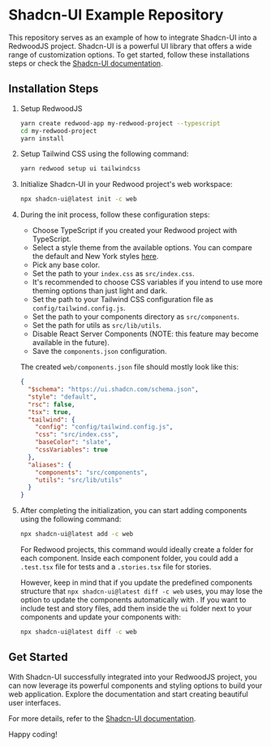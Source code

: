 # Shadcn-UI Example Repository

This repository serves as an example of how to integrate Shadcn-UI into a RedwoodJS project. Shadcn-UI is a powerful UI library that offers a wide range of customization options. To get started, follow these installations steps or check the [Shadcn-UI documentation](https://ui.shadcn.com/docs/installation/manual).

## Installation Steps
1. Setup RedwoodJS
    ```bash
    yarn create redwood-app my-redwood-project --typescript
    cd my-redwood-project
    yarn install
    ```

2. Setup Tailwind CSS using the following command:

   ```bash
   yarn redwood setup ui tailwindcss
   ```

3. Initialize Shadcn-UI in your Redwood project's web workspace:

   ```bash
   npx shadcn-ui@latest init -c web
   ```

4. During the init process, follow these configuration steps:

   - Choose TypeScript if you created your Redwood project with TypeScript.
   - Select a style theme from the available options. You can compare the default and New York styles [here](https://ui.shadcn.com/themes).
   - Pick any base color.
   - Set the path to your `index.css` as `src/index.css`.
   - It's recommended to choose CSS variables if you intend to use more theming options than just light and dark.
   - Set the path to your Tailwind CSS configuration file as `config/tailwind.config.js`.
   - Set the path to your components directory as `src/components`.
   - Set the path for utils as `src/lib/utils`.
   - Disable React Server Components (NOTE: this feature may become available in the future).
   - Save the `components.json` configuration.

    The created `web/components.json` file should mostly look like this:
    ```json
    {
      "$schema": "https://ui.shadcn.com/schema.json",
      "style": "default",
      "rsc": false,
      "tsx": true,
      "tailwind": {
        "config": "config/tailwind.config.js",
        "css": "src/index.css",
        "baseColor": "slate",
        "cssVariables": true
      },
      "aliases": {
        "components": "src/components",
        "utils": "src/lib/utils"
      }
    }
    ```

5. After completing the initialization, you can start adding components using the following command:

   ```bash
   npx shadcn-ui@latest add -c web
   ```

   For Redwood projects, this command would ideally create a folder for each component. Inside each component folder, you could add a `.test.tsx` file for tests and a `.stories.tsx` file for stories.

   However, keep in mind that if you update the predefined components structure that `npx shadcn-ui@latest diff -c web` uses, you may lose the option to update the components automatically with . If you want to include test and story files, add them inside the `ui` folder next to your components and update your components with:

   ```bash
   npx shadcn-ui@latest diff -c web
   ```

## Get Started

With Shadcn-UI successfully integrated into your RedwoodJS project, you can now leverage its powerful components and styling options to build your web application. Explore the documentation and start creating beautiful user interfaces.

For more details, refer to the [Shadcn-UI documentation](https://ui.shadcn.com/docs).

Happy coding!
